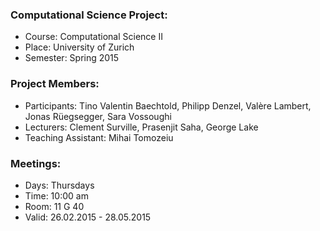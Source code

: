 ### Computational Science Project:
- Course:   Computational Science II 
- Place:    University of Zurich 
- Semester: Spring 2015 

### Project Members:
- Participants:       Tino Valentin Baechtold, Philipp Denzel, Valère Lambert, Jonas Rüegsegger, Sara Vossoughi
- Lecturers:          Clement Surville, Prasenjit Saha, George Lake
- Teaching Assistant: Mihai Tomozeiu

### Meetings:
- Days:  Thursdays 
- Time:  10:00 am
- Room:  11 G 40
- Valid: 26.02.2015 - 28.05.2015
